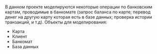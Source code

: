 В данном проекте моделируются некоторые операции по банковским картам, проводимые в банкомате (запрос баланса по карте; перевод денег на другую карту которая есть в базе данных; проверка истории транзакций, и т.д).
Объекты для моделирования:

- Карта
- Клиент
- Банкомат
- База данных
